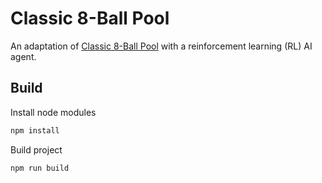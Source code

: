 # Classic 8-Ball Pool

An adaptation of [Classic 8-Ball Pool](https://github.com/henshmi/Classic-8-Ball-Pool) with a reinforcement learning (RL) AI agent.

## Build

Install node modules

```bash
npm install
```

Build project

```bash
npm run build
```
